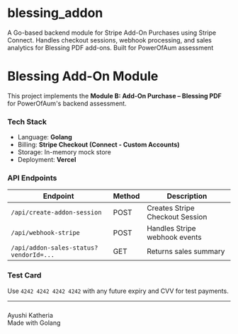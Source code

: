 # blessing_addon
A Go-based backend module for Stripe Add-On Purchases using Stripe Connect. Handles checkout sessions, webhook processing, and sales analytics for Blessing PDF add-ons. Built for PowerOfAum assessment

# Blessing Add-On Module

This project implements the **Module B: Add-On Purchase – Blessing PDF** for PowerOfAum's backend assessment.

### Tech Stack

- Language: **Golang**
- Billing: **Stripe Checkout (Connect - Custom Accounts)**
- Storage: In-memory mock store
- Deployment: **Vercel**

### API Endpoints

| Endpoint | Method | Description |
|----------|--------|-------------|
| `/api/create-addon-session` | POST | Creates Stripe Checkout Session |
| `/api/webhook-stripe` | POST | Handles Stripe webhook events |
| `/api/addon-sales-status?vendorId=...` | GET | Returns sales summary |

### Test Card

Use `4242 4242 4242 4242` with any future expiry and CVV for test payments.

---

###
Ayushi Katheria  
Made with Golang

